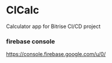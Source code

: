 # CICalc
Calculator app for Bitrise CI/CD project


### firebase console
https://console.firebase.google.com/u/0/